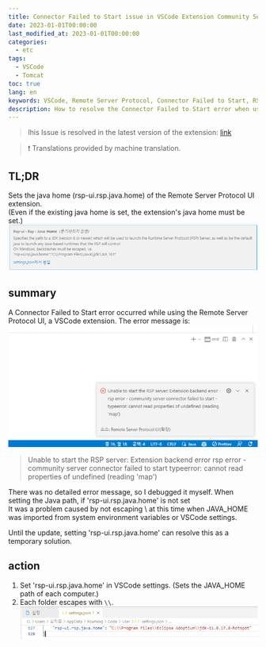 ```yaml
---
title: Connector Failed to Start issue in VSCode Extension Community Server
date: 2023-01-01T00:00:00
last_modified_at: 2023-01-01T00:00:00
categories:
  - etc
tags:
  - VSCode
  - Tomcat
toc: true  
lang: en
keywords: VSCode, Remote Server Protocol, Connector Failed to Start, RSP, Java Home, Extension, Error
description: How to resolve the Connector Failed to Start error when using the VSCode Remote Server Protocol UI extension, specifying the java home setting (rsp-ui.rsp.java.home) to resolve the issue and detailed instructions on how to set it up
---
```

> Ihis Issue is resolved in the latest version of the extension: [link](https://github.com/redhat-developer/rsp-server-community/issues/152)  

> ❗ Translations provided by machine translation.  

## TL;DR
Sets the java home (rsp-ui.rsp.java.home) of the Remote Server Protocol UI extension.  
(Even if the existing java home is set, the extension's java home must be set.)  
![Setting](../../img/230101_rsp_error_1.png)


## summary
A Connector Failed to Start error occurred while using the Remote Server Protocol UI, a VSCode extension.
The error message is:  
![Error](../../img/230101_rsp_error_2.png)  

> Unable to start the RSP server: Extension backend error
> rsp error - community server connector failed to start
> typeerror: cannot read properties of undefined (reading 'map')  

There was no detailed error message, so I debugged it myself. When setting the Java path, if 'rsp-ui.rsp.java.home' is not set  
It was a problem caused by not escaping \ at this time when JAVA_HOME was imported from system environment variables or VSCode settings.  

Until the update, setting 'rsp-ui.rsp.java.home' can resolve this as a temporary solution.  

## action
1. Set 'rsp-ui.rsp.java.home' in VSCode settings. (Sets the JAVA_HOME path of each computer.)
2. Each folder escapes with `\\`.
![Setting](../../img/230101_rsp_error_3.png)